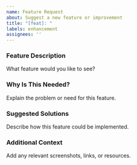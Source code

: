 ```yaml
---
name: Feature Request
about: Suggest a new feature or improvement
title: "[feat]: "
labels: enhancement
assignees: ''
---
```


### Feature Description
What feature would you like to see?

### Why Is This Needed?
Explain the problem or need for this feature.

### Suggested Solutions
Describe how this feature could be implemented.

### Additional Context
Add any relevant screenshots, links, or resources.
